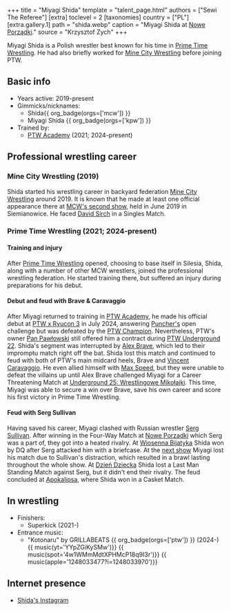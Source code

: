 +++
title = "Miyagi Shida"
template = "talent_page.html"
authors = ["Sewi The Referee"]
[extra]
toclevel = 2
[taxonomies]
country = ["PL"]
[extra.gallery.1]
path = "shida.webp"
caption = "Miyagi Shida at [Nowe Porządki](@/e/ptw/2025-01-11-ptw-nowe-porzadki.md)."
source = "Krzysztof Zych"
+++

Miyagi Shida is a Polish wrestler best known for his time in [Prime Time Wrestling](@/o/ptw.md). He had also briefly worked for [Mine City Wrestling](@/o/mcw.md) before joining PTW.

## Basic info

* Years active: 2019-present
* Gimmicks/nicknames:
  - Shida{{ org_badge(orgs=['mcw']) }}
  - Miyagi Shida {{ org_badge(orgs=['kpw']) }}
* Trained by:
  - [PTW Academy](@/o/ptw-academy.md) (2021; 2024-present)

## Professional wrestling career

### Mine City Wrestling (2019)

Shida started his wrestling career in backyard federation [Mine City Wrestling](@/o/mcw.md) around 2019. It is known that he made at least one official appearance there at [MCW's second show](@/e/mcw/2019-06-01-mcw-show-2.md), held in June 2019 in Siemianowice. He faced [David Sirch](@/w/sinister.md) in a Singles Match.

### Prime Time Wrestling (2021; 2024-present)

#### Training and injury

After [Prime Time Wrestling](@/o/ptw.md) opened, choosing to base itself in Silesia, Shida, along with a number of other MCW wrestlers, joined the professional wrestling federation. He started training there, but suffered an injury during preparations for his debut.

#### Debut and feud with Brave & Caravaggio

After Miyagi returned to training in [PTW Academy](@/o/ptw-academy.md), he made his official debut at [PTW x Ryucon 3](@/e/ptw/2024-07-07-ptw-x-ryucon.md) in July 2024, answering [Puncher's](@/w/puncher.md) open challenge but was defeated by the [PTW Champion](@/c/ptw-championship.md).
Nevertheless, PTW's owner [Pan Pawłowski](@/w/pan-pawlowski.md) still offered him a contract during [PTW Underground 22](@/e/ptw/2024-08-25-ptw-underground-22.md).
Shida's segment was interrupted by [Alex Brave](@/w/alex-brave.md), which led to their impromptu match right off the bat. Shida lost this match and continued to feud with both of PTW's main midcard heels, Brave and [Vincent Caravaggio](@/w/vincent-caravaggio.md).
He even allied himself with [Max Speed](@/w/max-speed.md), but they were unable to defeat the villains up until Alex Brave challenged Miyagi for a Career Threatening Match at [Underground 25: Wrestlingowe Mikołajki](@/e/ptw/2024-12-07-ptw-underground-25.md). This time, Miyagi was able to secure a win over Brave, save his own career and score his first victory in Prime Time Wrestling.

#### Feud with Serg Sullivan

Having saved his career, Miyagi clashed with Russian wrestler [Serg Sullivan](@/w/serg-sullivan.md). After winning in the Four-Way Match at [Nowe Porządki](@/e/ptw/2025-01-11-ptw-nowe-porzadki.md) which Serg was a part of, they got into a heated rivalry. At [Wiosenna Bijatyka](@/e/ptw/2025-03-15-ptw-wiosenna-bijatyka.md) Shida won by DQ after Serg attacked him with a briefcase. At the [next show](@/e/ptw/2025-04-12-ptw-prezes-vs-prezes.md) Miyagi lost his match due to Sullivan's distraction, which resulted in a brawl lasting throughout the whole show. At [Dzień Dziecka](@/e/ptw/2025-05-31-ptw-dzien-dziecka.md) Shida lost a Last Man Standing Match against Serg, but it didn't end their rivalry. The feud concluded at [Apokalipsa](@/e/ptw/2025-08-30-ptw-apokalipsa.md), where Shida won in a Casket Match.

## In wrestling

* Finishers:
  - Superkick (2021-)
* Entrance music:
  - "Kotonaru" by GRILLABEATS
    {{ org_badge(orgs=['ptw']) }} (2024-) <br>
    {{ music(yt='YYpZGiKySMw')}}
    {{ music(spot='4w1WMmMdtXPHMcP18q9I3r')}}
    {{ music(apple='1248033477?i=1248033970')}}

## Internet presence

* [Shida's Instagram](https://www.instagram.com/shida_ptw)

